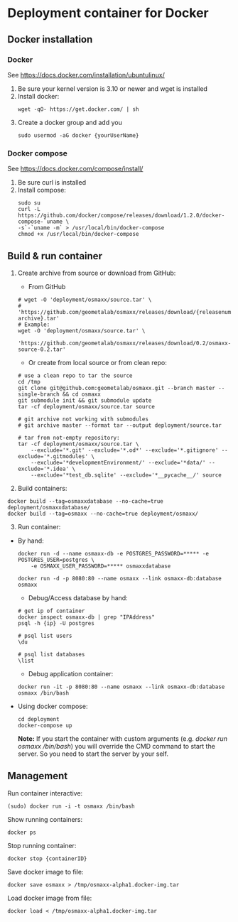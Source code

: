 # Deployment container for Docker


## Docker installation

### Docker

See https://docs.docker.com/installation/ubuntulinux/

1. Be sure your kernel version is 3.10 or newer and wget is installed
2. Install docker:
    ```shell
    wget -qO- https://get.docker.com/ | sh
    ```
3. Create a docker group and add you
    ```shell
    sudo usermod -aG docker {yourUserName}
    ```

### Docker compose

See https://docs.docker.com/compose/install/

1. Be sure curl is installed
2. Install compose:
    ```shell
    sudo su
    curl -L https://github.com/docker/compose/releases/download/1.2.0/docker-compose-`uname \
    -s`-`uname -m` > /usr/local/bin/docker-compose
    chmod +x /usr/local/bin/docker-compose
    ```


## Build & run container


1. Create archive from source or download from GitHub:

    * From GitHub
    ```shell
    # wget -O 'deployment/osmaxx/source.tar' \
    #   'https://github.com/geometalab/osmaxx/releases/download/{releasenumber}/{release-archive}.tar'
    # Example:
    wget -O 'deployment/osmaxx/source.tar' \
        'https://github.com/geometalab/osmaxx/releases/download/0.2/osmaxx-source-0.2.tar'
    ```

    - Or create from local source or from clean repo:
    ```shell
    # use a clean repo to tar the source
    cd /tmp
    git clone git@github.com:geometalab/osmaxx.git --branch master --single-branch && cd osmaxx
    git submodule init && git submodule update
    tar -cf deployment/osmaxx/source.tar source

    # git archive not working with submodules
    # git archive master --format tar --output deployment/source.tar

    # tar from not-empty repository:
    tar -cf deployment/osmaxx/source.tar \
        --exclude='*.git' --exclude='*.od*' --exclude='*.gitignore' --exclude='*.gitmodules' \
        --exclude='*developmentEnvironment/' --exclude='*data/' --exclude='*.idea' \
        --exclude='*test_db.sqlite' --exclude='*__pycache__/' source
    ```

2. Build containers:

```shell
docker build --tag=osmaxxdatabase --no-cache=true deployment/osmaxxdatabase/
docker build --tag=osmaxx --no-cache=true deployment/osmaxx/
```

3. Run container:

* By hand:
    ```shell
    docker run -d --name osmaxx-db -e POSTGRES_PASSWORD=***** -e POSTGRES_USER=postgres \
        -e OSMAXX_USER_PASSWORD=***** osmaxxdatabase
    
    docker run -d -p 8080:80 --name osmaxx --link osmaxx-db:database osmaxx
    ```
    

    * Debug/Access database by hand:

    ```shell
    # get ip of container
    docker inspect osmaxx-db | grep "IPAddress"
    psql -h {ip} -U postgres

    # psql list users
    \du

    # psql list databases
    \list
    ```

    * Debug application container:

    ```shell
    docker run -it -p 8080:80 --name osmaxx --link osmaxx-db:database osmaxx /bin/bash
    ```

* Using docker compose:
    ```shell
    cd deployment
    docker-compose up
    ```

    **Note:** If you start the container with custom arguments (e.g. *docker run osmaxx /bin/bash*) you will override the CMD command to start the server.
     So you need to start the server by your self.


## Management

Run container interactive:
```shell
(sudo) docker run -i -t osmaxx /bin/bash
```

Show running containers:
```shell
docker ps
```

Stop running container:
```shell
docker stop {containerID}
```

Save docker image to file:
```shell
docker save osmaxx > /tmp/osmaxx-alpha1.docker-img.tar
```

Load docker image from file:
```shell
docker load < /tmp/osmaxx-alpha1.docker-img.tar
```
